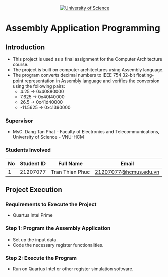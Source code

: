 <p align="center">
  <a href="https://hcmus.edu.vn//" title="University of Science" style="border: none;">
    <img src="https://fetel.hcmus.edu.vn/wp-content/uploads/2022/09/logo-fetel.png" alt="University of Science">
  </a>
</p>

# Assembly Application Programming

## Introduction

* This project is used as a final assignment for the Computer Architecture course.
* The project is built on computer architectures using Assembly language.
* The program converts decimal numbers to IEEE 754 32-bit floating-point representation in Assembly language and verifies the conversion using the following pairs:
  * 4.25 → 0x40880000
  * 7.625 → 0x40f40000
  * 26.5 → 0x41d40000
  * -11.5625 → 0xc1390000

### Supervisor

* MsC. Dang Tan Phat - Faculty of Electronics and Telecommunications, University of Science - VNU-HCM

### Students Involved

|**No**|**Student ID**|  **Full Name**  |       **Email**      |
|------|---------------|------------------|----------------------|
|  1   |21207077       |Tran Thien Phuc   |21207077@hcmus.edu.vn |

## Project Execution

### Requirements to Execute the Project

* Quartus Intel Prime

### Step 1: Program the Assembly Application  

* Set up the input data.
* Code the necessary register functionalities.

### Step 2: Execute the Program

* Run on Quartus Intel or other register simulation software.
